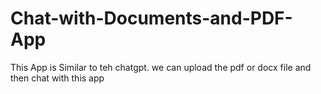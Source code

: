 # Chat-with-Documents-and-PDF-App
This App is Similar to teh chatgpt. we can upload the pdf or docx file and then chat with this app
